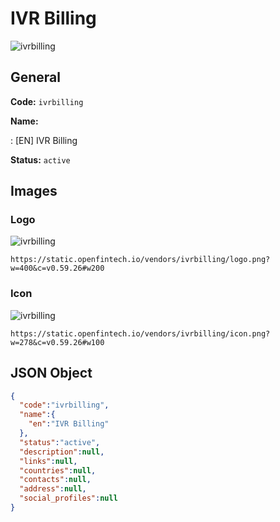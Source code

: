 
# IVR Billing 
![ivrbilling](https://static.openfintech.io/vendors/ivrbilling/logo.png?w=400&c=v0.59.26#w200)  

## General 
 
**Code:** `ivrbilling` 
 
**Name:** 
 
:	[EN] IVR Billing 
 
**Status:** `active` 
 

## Images 

### Logo 
 
![ivrbilling](https://static.openfintech.io/vendors/ivrbilling/logo.png?w=400&c=v0.59.26#w200)  

```
https://static.openfintech.io/vendors/ivrbilling/logo.png?w=400&c=v0.59.26#w200
```  

### Icon 
 
![ivrbilling](https://static.openfintech.io/vendors/ivrbilling/icon.png?w=278&c=v0.59.26#w100)  

```
https://static.openfintech.io/vendors/ivrbilling/icon.png?w=278&c=v0.59.26#w100
```  

## JSON Object 

```json
{
  "code":"ivrbilling",
  "name":{
    "en":"IVR Billing"
  },
  "status":"active",
  "description":null,
  "links":null,
  "countries":null,
  "contacts":null,
  "address":null,
  "social_profiles":null
}
```  
